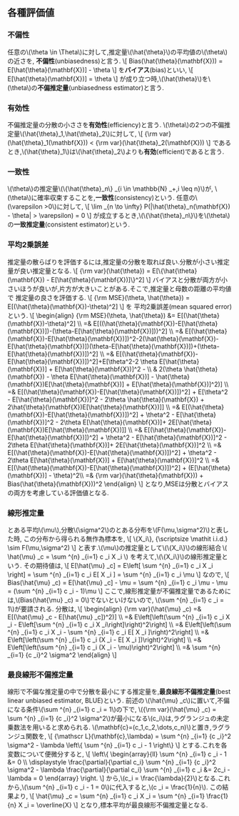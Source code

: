 ## 各種評価値

### 不偏性
任意の\\(\theta \in \Theta\\)に対して,推定量\\(\hat{\theta}\\)の平均値の\\(\theta\\)の近さを,
**不偏性**(unbiasedness)と言う.
\\[
	Bias(\hat{\theta}(\mathbf{X})) = E[\hat{\theta}(\mathbf{X})] - \theta
\\]
を**バイアス**(bias)といい,
\\[
	E[\hat{\theta}(\mathbf{X})] = \theta
\\]
が成り立つ時,\\(\hat{\theta}\\)を\\(\theta\\)の**不偏推定量**(unbiasedness estimator)と言う.

### 有効性
不偏推定量の分散の小ささを**有効性**(efficiency)と言う.
\\(\theta\\)の2つの不偏推定量\\(\hat{\theta}_1,\hat{\theta}_2\\)に対して,
\\[
	{\rm var}(\hat{\theta}_1(\mathbf{X})) < {\rm var}(\hat{\theta}_2(\mathbf{X}))
\\]
であるとき,\\(\hat{\theta}_1\\)は\\(\hat{\theta}_2\\)よりも**有効**(efficient)であると言う.

### 一致性
\\(\theta\\)の推定量\\(\\{\hat{\theta}_n\\} _{i \in \mathbb{N} _+,i \leq n}\\)が,
\\(\theta\\)に確率収束することを,**一致性**(consistency)という.
任意の\\(\varepsilon >0\\)に対して,
\\[
	\lim _{n \to \infty} P(|\hat{\theta}_n(\mathbf{X}) - \theta| > \varepsilon) = 0
\\]
が成立するとき,\\(\\{\hat{\theta}_n\\}\\)を\\(\theta\\)の**一致推定量**(consistent estimator)という.

### 平均2乗誤差
推定量の散らばりを評価するには,推定量の分散を取れば良い.分散が小さい推定量が良い推定量となる.
\\[
	{\rm var}(\hat{\theta}) = E[\\{\hat{\theta}(\mathbf{X}) - E[\hat{\theta}(\mathbf{X})]\\}^2]
\\]
バイアスと分散が両方が小さいほうが良いが,片方が大きいことがある.そこで,推定量と母数の距離の平均値で
推定量の良さを評価する.
\\[
	{\rm MSE}(\theta, \hat{\theta}) = E[(\hat{\theta}(\mathbf{X})-\theta)^2]
\\]
を
平均2乗誤差(mean squared error)という.
\\[
  \begin{align}
  {\rm MSE}(\theta, \hat{\theta}) &= E[(\hat{\theta}(\mathbf{X})-\theta)^2] \\\\
  =& E[((\hat{\theta}(\mathbf{X})-E[\hat{\theta}(\mathbf{X})])-(\theta-E[\hat{\theta}(\mathbf{X})]))^2] \\\\
  =& E[(\hat{\theta}(\mathbf{X})-E[\hat{\theta}(\mathbf{X})])^2-2(\hat{\theta}(\mathbf{X})-E[\hat{\theta}(\mathbf{X})])(\theta-E[\hat{\theta}(\mathbf{X})])+(\theta-E[\hat{\theta}(\mathbf{X})])^2] \\\\
  =& E[(\hat{\theta}(\mathbf{X})-E[\hat{\theta}(\mathbf{X})])^2]+E[\theta^2-2 \theta E[\hat{\theta}(\mathbf{X})] + E[\hat{\theta}(\mathbf{X})]^2 - \\\\
   & 2(\theta \hat{\theta}(\mathbf{X}) - \theta E[\hat{\theta}(\mathbf{X})] - \hat{\theta}(\mathbf{X})E[\hat{\theta}(\mathbf{X})] + E[\hat{\theta}(\mathbf{X})]^2)] \\\\
  =& E[(\hat{\theta}(\mathbf{X})-E[\hat{\theta}(\mathbf{X})])^2] + E[\theta^2 - E[\hat{\theta}(\mathbf{X})]^2 - 2\theta \hat{\theta}(\mathbf{X}) + 2\hat{\theta}(\mathbf{X})E[\hat{\theta}(\mathbf{X})]] \\\\
  =& E[(\hat{\theta}(\mathbf{X})-E[\hat{\theta}(\mathbf{X})])^2] + \theta^2 - E[\hat{\theta}(\mathbf{X})]^2 - 2\theta E[\hat{\theta}(\mathbf{X})]+ 2E[\hat{\theta}(\mathbf{X})E[\hat{\theta}(\mathbf{X})]] \\\\
  =& E[(\hat{\theta}(\mathbf{X})-E[\hat{\theta}(\mathbf{X})])^2] + \theta^2 - E[\hat{\theta}(\mathbf{X})]^2 - 2\theta E[\hat{\theta}(\mathbf{X})]+ 2E[\hat{\theta}(\mathbf{X})]^2 \\\\
  =& E[(\hat{\theta}(\mathbf{X})-E[\hat{\theta}(\mathbf{X})])^2] + \theta^2 - 2\theta E[\hat{\theta}(\mathbf{X})] + E[\hat{\theta}(\mathbf{X})]^2 \\\\
  =& E[(\hat{\theta}(\mathbf{X})-E[\hat{\theta}(\mathbf{X})])^2] + (E[\hat{\theta}(\mathbf{X})] - \theta)^2\\\\
  =& {\rm var}(\hat{\theta}(\mathbf{X})) + Bias(\hat{\theta}(\mathbf{X}))^2
  \end{align}
\\]
 となり,MSEは分散とバイアスの両方を考慮している評価値となる.

### 線形推定量
とある平均\\(\mu\\),分散\\(\sigma^2\\)のとある分布を\\(F(\mu,\sigma^2)\\)と表した時,
この分布から得られる無作為標本を,
\\[
	\\{X_i\\}, {\scriptsize \mathit i.i.d.} \sim F(\mu,\sigma^2)
\\]
と表す.\\(\mu\\)の推定量として\\(\\{X_i\\}\\)の線形結合&thinsp;\\( \hat{\mu} _c = \sum ^{n} _{i=1} c _i X _i \\)
を考えて,\\(\\{X_i\\}\\)の線形推定量という.
その期待値は,
\\[
E[\hat{\mu} _c] = E\left[ \sum ^{n} _{i=1} c _i X _i \right] = \sum ^{n} _{i=1} c _i E[ X _i ] = \sum ^{n} _{i=1} c _i \mu
\\]
なので,
\\[
	Bias(\hat{\mu} _c) = E[\hat{\mu} _c] - \mu = \sum ^{n} _{i=1} c _i \mu - \mu = (\sum ^{n} _{i=1} c _i  - 1)\mu
\\]
ここで,線形推定量が不偏推定量であるためには,\\(Bias(\hat{\mu} _c) = 0\\)でないといけないので,
\\(\sum ^{n} _{i=1} c _i = 1\\)が要請される.
分散は,
\\[
  \begin{align}
  {\rm var}(\hat{\mu} _c) =& E[(\hat{\mu} _c - E[\hat{\mu} _c])^2)] \\\\
  =& E\left[\left(\sum ^{n} _{i=1} c _i X _i - E\left[\sum ^{n} _{i=1} c _i X _i\right]\right)^2\right] \\\\
  =& E\left[\left(\sum ^{n} _{i=1} c _i X _i - \sum ^{n} _{i=1} c _i E[ X _i ]\right)^2\right] \\\\
  =& E\left[\left(\sum ^{n} _{i=1} c _i (X _i - E[ X _i ])\right)^2\right] \\\\
  =& E\left[\left(\sum ^{n} _{i=1} c _i (X _i - \mu)\right)^2\right] \\\\
  =& \sum ^{n} _{i=1} {c _i}^2 \sigma^2
  \end{align}
\\]

### 最良線形不偏推定量
線形で不偏な推定量の中で分散を最小にする推定量を,**最良線形不偏推定量**(best linear unbiased estimator, BLUE)という.
前述の&thinsp;\\(\hat{\mu} _c\\)に置いて,不偏になる条件\\(\sum ^{n} _{i=1} c _i = 1\\)の下で,
\\({\rm var}(\hat{\mu} _c) = \sum ^{n} _{i=1} {c _i}^2 \sigma^2\\)が最小になる\\(c_i\\)は,ラグランジュの未定乗数法を用いると求められる.
\\(\mathbf{c}=(c_1,c_2,\dots,c_n)\\)と置き,ラグランジュ関数を,
\\[
	{\mathscr L}(\mathbf{c},\lambda) =  \sum ^{n} _{i=1} {c _i}^2 \sigma^2 - \lambda \left\\{ \sum ^{n} _{i=1} c _i - 1 \right\\}
\\]
とする.これを各変数について便微分すると,
\\[
	\left\\{
	\begin{array}{ll}
		\sum ^{n} _{i=1} c _i - 1 &= 0 \\\\
		\displaystyle \frac{\partial}{\partial c_i} \sum ^{n} _{i=1} {c _i}^2 \sigma^2 - \lambda \frac{\partial}{\partial c_i} \sum ^{n} _{i=1} c _i &= 2c_i - \lambda = 0
	\end{array}
	\right.
\\]
から,\\(c_i = \frac{\lambda}{2}\\)となる.これから,\\(\sum ^{n} _{i=1} c _i - 1 = 0\\)に代入すると,\\(c _i = \frac{1}{n}\\).
この結果より,
\\[
	\hat{\mu} _c = \sum ^{n} _{i=1} c _i X _i = \sum ^{n} _{i=1} \frac{1}{n} X _i = \overline{X}
\\]
となり,標本平均が最良線形不偏推定量となる.
